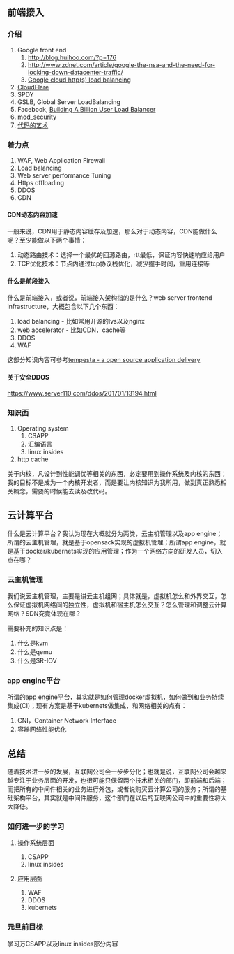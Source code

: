 ## 前端接入  

### 介绍  

1. Google front end
    1. <http://blog.huihoo.com/?p=176>
    2. <http://www.zdnet.com/article/google-the-nsa-and-the-need-for-locking-down-datacenter-traffic/>
    3. [Google cloud http(s) load balancing](https://cloud.google.com/compute/docs/load-balancing/http/)
2. [CloudFlare](www.cloudflare.com)
3. SPDY
4. GSLB, Global Server LoadBalancing
5. Facebook, [Building A Billion User Load Balancer](http://velocityconf.com/velocity2013/public/schedule/detail/28410)
6. [mod_security](http://www.modsecurity.org/)
7. [代码的艺术](http://www.newsmth.net/nForum/#!article/SoftEng/92859)

### 着力点

1. WAF, Web Application Firewall
2. Load balancing
3. Web server performance Tuning
4. Https offloading
5. DDOS
6. CDN

#### CDN动态内容加速

一般来说，CDN用于静态内容缓存及加速，那么对于动态内容，CDN能做什么呢？至少能做以下两个事情：

1. 动态路由技术：选择一个最优的回源路由，rtt最低，保证内容快速响应给用户
2. TCP优化技术：节点内通过tcp协议栈优化，减少握手时间，重用连接等

#### 什么是前段接入

什么是前端接入，或者说，前端接入架构指的是什么？web server frontend infrastructure，大概包含以下几个东西：

1. load balancing - 比如常用开源的lvs以及nginx
2. web accelerator - 比如CDN，cache等
3. DDOS
4. WAF

这部分知识内容可参考[tempesta - a open source application delivery](http://tempesta-tech.com/index.html)  

#### 关于安全DDOS

https://www.server110.com/ddos/201701/13194.html  

### 知识面

1. Operating system
    1. CSAPP
    2. 汇编语言
    3. linux insides
2. http cache

关于内核，凡设计到性能调优等相关的东西，必定要用到操作系统及内核的东西；我的目标不是成为一个内核开发者，而是要让内核知识为我所用，做到真正熟悉相关概念，需要的时候能去读及改代码。  

## 云计算平台

什么是云计算平台？我认为现在大概就分为两类，云主机管理以及app engine；所谓的云主机管理，就是基于opensack实现的虚拟机管理；所谓app engine，就是基于docker/kubernets实现的应用管理；作为一个网络方向的研发人员，切入点在哪？

### 云主机管理

我们说云主机管理，主要是讲云主机组网；具体就是，虚拟机怎么和外界交互，怎么保证虚拟机网络间的独立性，虚拟机和宿主机怎么交互？怎么管理和调整云计算网络？SDN究竟体现在哪？  

需要补充的知识点是：

1. 什么是kvm
2. 什么是qemu
3. 什么是SR-IOV

### app engine平台

所谓的app engine平台，其实就是如何管理docker虚拟机，如何做到和业务持续集成(CI)；现有方案是基于kubernets做集成，和网络相关的点有：

1. CNI，Container Network Interface
2. 容器网络性能优化

## 总结

随着技术进一步的发展，互联网公司会一步步分化；也就是说，互联网公司会越来越专注于业务层面的开发，也很可能只保留两个技术相关的部门，即前端和后端；而把所有的中间件相关的业务进行外包，或者说购买云计算公司的服务；所谓的基础架构平台，其实就是中间件服务，这个部门在以后的互联网公司中的重要性将大大降低。  

### 如何进一步的学习

1. 操作系统层面
    1. CSAPP
    2. linux insides

2. 应用层面
    1. WAF
    2. DDOS
    3. kubernets

### 元旦前目标

学习万CSAPP以及linux insides部分内容